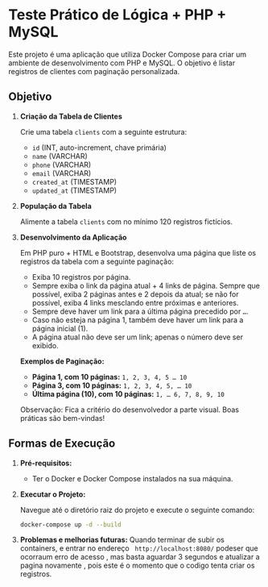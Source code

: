 # Teste Prático de Lógica + PHP + MySQL

Este projeto é uma aplicação que utiliza Docker Compose para criar um ambiente de desenvolvimento com PHP e MySQL. O objetivo é listar registros de clientes com paginação personalizada. 

## Objetivo

1. **Criação da Tabela de Clientes**

   Crie uma tabela `clients` com a seguinte estrutura:

   - `id` (INT, auto-increment, chave primária)
   - `name` (VARCHAR)
   - `phone` (VARCHAR)
   - `email` (VARCHAR)
   - `created_at` (TIMESTAMP)
   - `updated_at` (TIMESTAMP)

2. **População da Tabela**

   Alimente a tabela `clients` com no mínimo 120 registros fictícios.

3. **Desenvolvimento da Aplicação**

   Em PHP puro + HTML e Bootstrap, desenvolva uma página que liste os registros da tabela com a seguinte paginação:

   - Exiba 10 registros por página.
   - Sempre exiba o link da página atual + 4 links de página. Sempre que possível, exiba 2 páginas antes e 2 depois da atual; se não for possível, exiba 4 links mesclando entre próximas e anteriores.
   - Sempre deve haver um link para a última página precedido por `…`.
   - Caso não esteja na página 1, também deve haver um link para a página inicial (1).
   - A página atual não deve ser um link; apenas o número deve ser exibido.

   **Exemplos de Paginação:**

   - **Página 1, com 10 páginas:** `1, 2, 3, 4, 5 … 10`
   - **Página 3, com 10 páginas:** `1, 2, 3, 4, 5, … 10`
   - **Última página (10), com 10 páginas:** `1, … 6, 7, 8, 9, 10`

   Observação: Fica a critério do desenvolvedor a parte visual. Boas práticas são bem-vindas!

## Formas de Execução

1. **Pré-requisitos:**

   - Ter o Docker e Docker Compose instalados na sua máquina.

2. **Executar o Projeto:**

   Navegue até o diretório raiz do projeto e execute o seguinte comando:

   ```bash
   docker-compose up -d --build
3. **Problemas e melhorias futuras:**
   Quando terminar de subir os containers, e entrar no endereço ``` http://localhost:8080/``` podeser que ocorraum erro de acesso , mas basta aguardar 3 segundos e atualizar a pagina novamente , pois este é o momento que o codigo tenta criar os registros.
